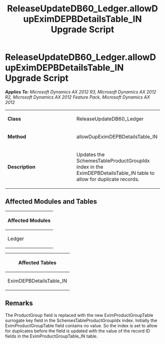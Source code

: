 ﻿---
title: ReleaseUpdateDB60_Ledger.allowDupEximDEPBDetailsTable_IN Upgrade Script
TOCTitle: ReleaseUpdateDB60_Ledger.allowDupEximDEPBDetailsTable_IN Upgrade Script
ms:assetid: ee942eff-0b89-7ef2-83ac-f3fc36a77167
ms:mtpsurl: https://msdn.microsoft.com/en-us/library/JJ719978(v=AX.60)
ms:contentKeyID: 49712050
ms.date: 05/18/2015
mtps_version: v=AX.60
---

# ReleaseUpdateDB60\_Ledger.allowDupEximDEPBDetailsTable\_IN Upgrade Script 


_**Applies To:** Microsoft Dynamics AX 2012 R3, Microsoft Dynamics AX 2012 R2, Microsoft Dynamics AX 2012 Feature Pack, Microsoft Dynamics AX 2012_

<table>
<colgroup>
<col style="width: 50%" />
<col style="width: 50%" />
</colgroup>
<tbody>
<tr class="odd">
<td><p><strong>Class</strong></p></td>
<td><p>ReleaseUpdateDB60_Ledger</p></td>
</tr>
<tr class="even">
<td><p><strong>Method</strong></p></td>
<td><p>allowDupEximDEPBDetailsTable_IN</p></td>
</tr>
<tr class="odd">
<td><p><strong>Description</strong></p></td>
<td><p>Updates the SchemesTableProductGroupIdx index in the EximDEPBDetailsTable_IN table to allow for duplicate records.</p></td>
</tr>
</tbody>
</table>


## Affected Modules and Tables

<table>
<colgroup>
<col style="width: 100%" />
</colgroup>
<thead>
<tr class="header">
<th><p>Affected Modules</p></th>
</tr>
</thead>
<tbody>
<tr class="odd">
<td><p>Ledger</p></td>
</tr>
</tbody>
</table>


<table>
<colgroup>
<col style="width: 100%" />
</colgroup>
<thead>
<tr class="header">
<th><p>Affected Tables</p></th>
</tr>
</thead>
<tbody>
<tr class="odd">
<td><p>EximDEPBDetailsTable_IN</p></td>
</tr>
</tbody>
</table>


## Remarks

The ProductGroup field is replaced with the new EximProductGroupTable surrogate key field in the SchemesTableProductGroupIdx index. Initially the EximProductGroupTable field contains no value. So the index is set to allow for duplicates before the field is updated with the value of the record ID fields in the EximProductGroupTable\_IN table.

  


